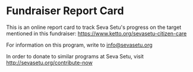 # Fundraiser Report Card

This is an online report card to track Seva Setu's progress on the target mentioned in this fundraiser:
 https://www.ketto.org/sevasetu-citizen-care
 
For information on this program, write to info@sevasetu.org

In order to donate to similar programs at Seva Setu, visit http://sevasetu.org/contribute-now
